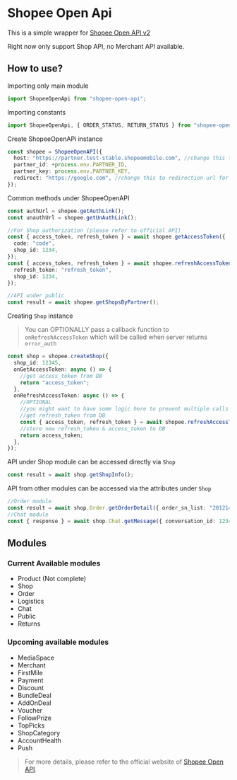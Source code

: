# Shopee Open Api

This is a simple wrapper for [Shopee Open API v2](https://open.shopee.com/documents?version=2)

Right now only support Shop API, no Merchant API available.

## How to use?

Importing only main module

```ts
import ShopeeOpenApi from "shopee-open-api";
```

Importing constants

```ts
import ShopeeOpenApi, { ORDER_STATUS, RETURN_STATUS } from "shopee-open-api";
```

Create ShopeeOpenAPi instance

```ts
const shopee = ShopeeOpenAPI({
  host: "https://partner.test-stable.shopeemobile.com", //change this to production url
  partner_id: +process.env.PARTNER_ID,
  partner_key: process.env.PARTNER_KEY,
  redirect: "https://google.com", //change this to redirection url for shop authorization
});
```

Common methods under ShopeeOpenAPI

```ts
const authUrl = shopee.getAuthLink();
const unauthUrl = shopee.getUnAuthLink();

//For Shop authorization (please refer to official API)
const { access_token, refresh_token } = await shopee.getAccessToken({
  code: "code",
  shop_id: 1234,
});
const { access_token, refresh_token } = await shopee.refreshAccessToken({
  refresh_token: "refresh_token",
  shop_id: 1234,
});

//API under public
const result = await shopee.getShopsByPartner();
```

Creating `Shop` instance

> You can OPTIONALLY pass a callback function to `onRefreshAccessToken` which will be called when server returns `error_auth`

```ts
const shop = shopee.createShop({
  shop_id: 12345,
  onGetAccessToken: async () => {
    //get access_token from DB
    return "access_token";
  },
  onRefreshAccessToken: async () => {
    //OPTIONAL
    //you might want to have some logic here to prevent multiple calls to refresh access token
    //get refresh_token from DB
    const { access_token, refresh_token } = await shopee.refreshAccessToken({ refresh_token: "refresh_token", shop_id: 12345 });
    //store new refresh_token & access_token to DB
    return access_token;
  },
});
```

API under Shop module can be accessed directly via `Shop`

```ts
const result = await shop.getShopInfo();
```

API from other modules can be accessed via the attributes under `Shop`

```ts
//Order module
const result = await shop.Order.getOrderDetail({ order_sn_list: "201214JAJXU6G7" });
//Chat module
const { response } = await shop.Chat.getMessage({ conversation_id: 12344 });
```

## Modules

### Current Available modules

- Product (Not complete)
- Shop
- Order
- Logistics
- Chat
- Public
- Returns

### Upcoming available modules

- MediaSpace
- Merchant
- FirstMile
- Payment
- Discount
- BundleDeal
- AddOnDeal
- Voucher
- FollowPrize
- TopPicks
- ShopCategory
- AccountHealth
- Push

> For more details, please refer to the official website of [Shopee Open API](https://open.shopee.com/).
